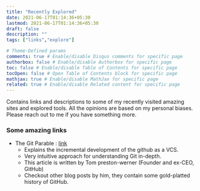 ```yaml
---
title: "Recently Explored"
date: 2021-06-17T01:14:36+05:30
lastmod: 2021-06-17T01:14:36+05:30
draft: false
description: ""
tags: ["links","explore"]

# Theme-Defined params
comments: true # Enable/disable Disqus comments for specific page
authorbox: false # Enable/disable Authorbox for specific page
toc: false # Enable/disable Table of Contents for specific page
tocOpen: false # Open Table of Contents block for specific page
mathjax: true # Enable/disable MathJax for specific page
related: true # Enable/disable Related content for specific page
---
```


Contains links and descriptions to some of my recently visited amazing sites and explored tools.
All the opinions are based on my personal biases. Please reach out to me if you have something more.
<!--more-->

### Some amazing links
- The Git Parable : [link](https://tom.preston-werner.com/2009/05/19/the-git-parable.html)
    - Explains the incremental development of the github as a VCS.
    - Very intuitive approach for understanding Git in-depth.
    - This article is written by Tom preston-werner (Founder and ex-CEO, GitHub)
    - Checkout other blog posts by him, they contain some gold-platted history of GitHub.